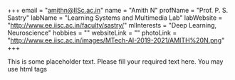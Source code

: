 +++
email = "amithn@IISc.ac.in"
name = "Amith N"
profName = "Prof. P. S. Sastry"
labName = "Learning Systems and Multimedia Lab"
labWebsite = "http://www.ee.iisc.ac.in/faculty/sastry/"
mlInterests = "Deep Learning, Neuroscience"
hobbies = ""
websiteLink = ""
photoLink = "http://www.ee.iisc.ac.in/images/MTech-AI-2019-2021/AMITH%20N.png"
+++

This is some placeholder text. Please fill your required text here. You may use html tags